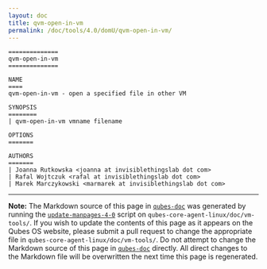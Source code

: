 ```yaml
---
layout: doc
title: qvm-open-in-vm
permalink: /doc/tools/4.0/domU/qvm-open-in-vm/
---
```


```
==============
qvm-open-in-vm
==============

NAME
====
qvm-open-in-vm - open a specified file in other VM

SYNOPSIS
========
| qvm-open-in-vm vmname filename

OPTIONS
=======

AUTHORS
=======
| Joanna Rutkowska <joanna at invisiblethingslab dot com>
| Rafal Wojtczuk <rafal at invisiblethingslab dot com>
| Marek Marczykowski <marmarek at invisiblethingslab dot com>
```

-----

**Note:** The Markdown source of this page in [`qubes-doc`] was generated by running the [`update-manpages-4-0`] script on `qubes-core-agent-linux/doc/vm-tools/`.
If you wish to update the contents of this page as it appears on the Qubes OS website, please submit a pull request to change the appropriate file in `qubes-core-agent-linux/doc/vm-tools/`.
Do not attempt to change the Markdown source of this page in [`qubes-doc`] directly.
All direct changes to the Markdown file will be overwritten the next time this page is regenerated.

[`qubes-doc`]: https://github.com/QubesOS/qubes-doc/
[`update-manpages-4-0`]: https://github.com/QubesOS/qubesos.github.io/blob/master/_utils/update-manpages-4-0

